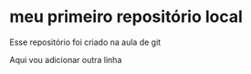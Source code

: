 # meu primeiro repositório local

Esse repositório foi criado na aula de git

Aqui vou adicionar outra linha